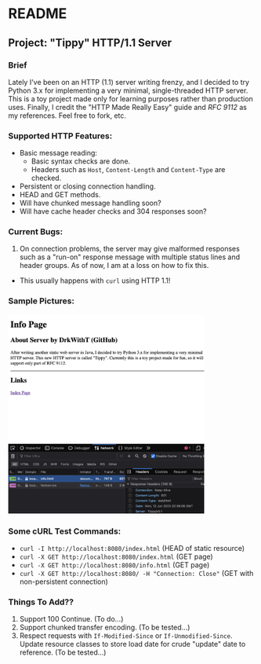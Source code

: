 # README
## Project: "Tippy" HTTP/1.1 Server

### Brief
Lately I've been on an HTTP (1.1) server writing frenzy, and I decided to try Python 3.x for implementing a very minimal, single-threaded HTTP server. This is a toy project made only for learning purposes rather than production uses. Finally, I credit the "HTTP Made Really Easy" guide and _RFC 9112_ as my references. Feel free to fork, etc.

### Supported HTTP Features:
 - Basic message reading:
    - Basic syntax checks are done.
    - Headers such as `Host`, `Content-Length` and `Content-Type` are checked.
 - Persistent or closing connection handling.
 - HEAD and GET methods.
 - Will have chunked message handling soon?
 - Will have cache header checks and 304 responses soon?

### Current Bugs:
 1. On connection problems, the server may give malformed responses such as a "run-on" response message with multiple status lines and header groups. As of now, I am at a loss on how to fix this.
   - This usually happens with `curl` using HTTP 1.1!

### Sample Pictures:
<img width="400" src="./imgs/PythonHttpServer_Test2.png">

### Some cURL Test Commands:
 - `curl -I http://localhost:8080/index.html` (HEAD of static resource)
 - `curl -X GET http://localhost:8080/index.html` (GET page)
 - `curl -X GET http://localhost:8080/info.html` (GET page)
 - `curl -X GET http://localhost:8080/ -H "Connection: Close"` (GET with non-persistent connection)

### Things To Add??
 1. Support 100 Continue. (To do...)
 2. Support chunked transfer encoding. (To be tested...)
 3. Respect requests with `If-Modified-Since` or `If-Unmodified-Since`. Update resource classes to store load date for crude "update" date to reference. (To be tested...)
